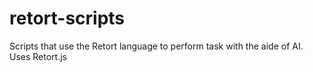 # retort-scripts
Scripts that use the Retort language to perform task with the aide of AI. Uses Retort.js
